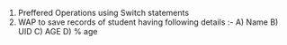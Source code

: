 1. Preffered Operations using Switch statements
2. WAP to save records of student having following details :- A) Name B) UID C) AGE D) % age

